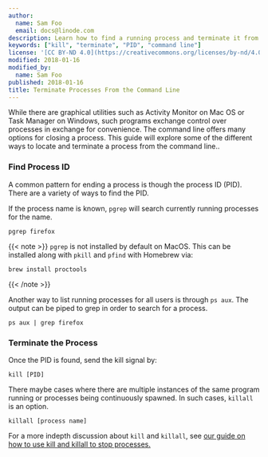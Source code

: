 ```yaml
---
author:
  name: Sam Foo
  email: docs@linode.com
description: Learn how to find a running process and terminate it from the command line.
keywords: ["kill", "terminate", "PID", "command line"]
license: '[CC BY-ND 4.0](https://creativecommons.org/licenses/by-nd/4.0)'
modified: 2018-01-16
modified_by:
  name: Sam Foo
published: 2018-01-16
title: Terminate Processes From the Command Line
---
```



While there are graphical utilities such as Activity Monitor on Mac OS or Task Manager on Windows, such programs exchange control over processes in exchange for convenience. The command line offers many options for closing a process. This guide will explore some of the different ways to locate and terminate a process from the command line..

### Find Process ID

A common pattern for ending a process is though the process ID (PID). There are a variety of ways to find the PID.

If the process name is known, `pgrep` will search currently running processes for the name.

    pgrep firefox

{{< note >}}
`pgrep` is not installed by default on MacOS. This can be installed along with `pkill` and `pfind` with Homebrew via:

    brew install proctools

{{< /note >}}

Another way to list running processes for all users is through `ps aux`. The output can be piped to grep in order to search for a process.

    ps aux | grep firefox

### Terminate the Process

Once the PID is found, send the kill signal by:

    kill [PID]

There maybe cases where there are multiple instances of the same program running or processes being continuously spawned. In such cases, `killall` is an option.

    killall [process name]

For a more indepth discussion about `kill` and `killall`, see [our guide on how to use kill and killall to stop processes.](/docs/tools-reference/tools/use-killall-and-kill-to-stop-processes/)

<!-- Windows instructions via taskkill someday -->
